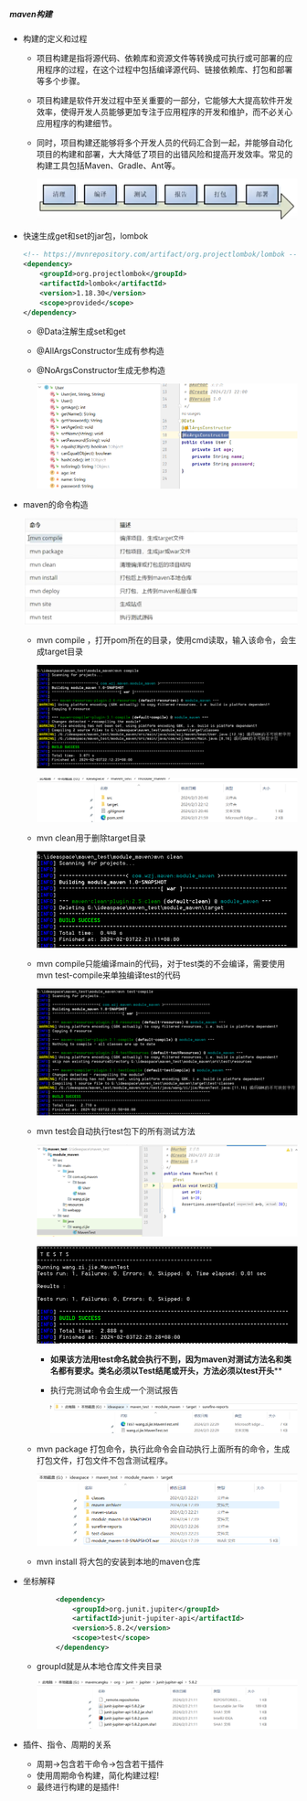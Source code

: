 ##### maven构建

* 构建的定义和过程

  * 项目构建是指将源代码、依赖库和资源文件等转换成可执行或可部署的应用程序的过程，在这个过程中包括编译源代码、链接依赖库、打包和部署等多个步骤。

  * 项目构建是软件开发过程中至关重要的一部分，它能够大大提高软件开发效率，使得开发人员能够更加专注于应用程序的开发和维护，而不必关心应用程序的构建细节。

  * 同时，项目构建还能够将多个开发人员的代码汇合到一起，并能够自动化项目的构建和部署，大大降低了项目的出错风险和提高开发效率。常见的构建工具包括Maven、Gradle、Ant等。

    ![1706968569821](maven%E6%9E%84%E5%BB%BA.assets/1706968569821.png)

* 快速生成get和set的jar包，lombok

  ```xml
  <!-- https://mvnrepository.com/artifact/org.projectlombok/lombok -->
  <dependency>
      <groupId>org.projectlombok</groupId>
      <artifactId>lombok</artifactId>
      <version>1.18.30</version>
      <scope>provided</scope>
  </dependency>
  
  ```

  * @Data注解生成set和get

  * @AllArgsConstructor生成有参构造

  * @NoArgsConstructor生成无参构造

    ![1706969106249](maven%E6%9E%84%E5%BB%BA.assets/1706969106249.png)

* maven的命令构造

  ![1706969136991](maven%E6%9E%84%E5%BB%BA.assets/1706969136991.png)
  * mvn compile ，打开pom所在的目录，使用cmd读取，输入该命令，会生成target目录

    ![1706969664452](maven%E6%9E%84%E5%BB%BA.assets/1706969664452.png)

    ![1706969728372](maven%E6%9E%84%E5%BB%BA.assets/1706969728372.png)

  * mvn clean用于删除target目录

    ![1706970083971](maven%E6%9E%84%E5%BB%BA.assets/1706970083971.png)

  * mvn compile只能编译main的代码，对于test类的不会编译，需要使用mvn test-compile来单独编译test的代码

    ![1706970247735](maven%E6%9E%84%E5%BB%BA.assets/1706970247735.png)

  * mvn test会自动执行test包下的所有测试方法

    ![1706970639966](maven%E6%9E%84%E5%BB%BA.assets/1706970639966.png)

    ![1706970608722](maven%E6%9E%84%E5%BB%BA.assets/1706970608722.png)

    * **如果该方法用test命名就会执行不到，因为maven对测试方法名和类名都有要求。类名必须以Test结尾或开头，方法必须以test开头****

    * 执行完测试命令会生成一个测试报告

      ![1707036659824](maven%E6%9E%84%E5%BB%BA.assets/1707036659824.png)

  * mvn package 打包命令，执行此命令会自动执行上面所有的命令，生成打包文件，打包文件不包含测试程序。

    ![1707039845667](maven%E6%9E%84%E5%BB%BA.assets/1707039845667.png)

  * mvn install 将大包的安装到本地的maven仓库

* 坐标解释

  ```xml
          <dependency>
              <groupId>org.junit.jupiter</groupId>
              <artifactId>junit-jupiter-api</artifactId>
              <version>5.8.2</version>
              <scope>test</scope>
          </dependency>
  ```

  * groupId就是从本地仓库文件夹目录

    ![1707040950538](maven%E6%9E%84%E5%BB%BA.assets/1707040950538.png)

* 插件、指令、周期的关系
  * 周期→包含若干命令→包含若干插件
  * 使用周期命令构建，简化构建过程!
  * 最终进行构建的是插件!